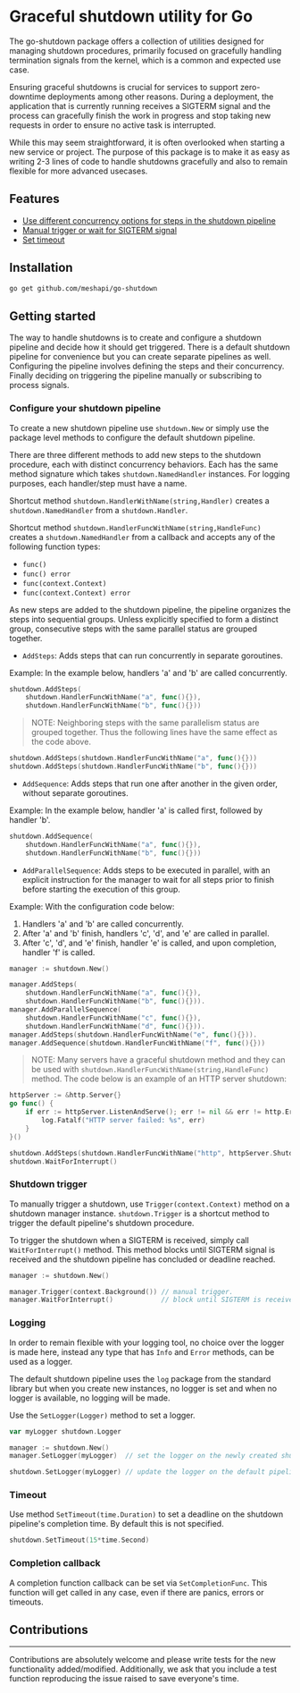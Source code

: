# Graceful shutdown utility for Go

The go-shutdown package offers a collection of utilities designed for managing shutdown procedures,
primarily focused on gracefully handling termination signals from the kernel, which is a common and
expected use case.

Ensuring graceful shutdowns is crucial for services to support zero-downtime deployments among other reasons.
During a deployment, the application that is currently running receives a SIGTERM signal and the process
can gracefully finish the work in progress and stop taking new requests in order to ensure no active task is
interrupted.

While this may seem straightforward, it is often overlooked when starting a new service or project.
The purpose of this package is to make it as easy as writing 2-3 lines of code to handle shutdowns
gracefully and also to remain flexible for more advanced usecases.


## Features

* [Use different concurrency options for steps in the shutdown pipeline](#configure-your-shutdown-pipeline)
* [Manual trigger or wait for SIGTERM signal](#shutdown-trigger)
* [Set timeout](#timeout)

## Installation

```bash
go get github.com/meshapi/go-shutdown
```

## Getting started

The way to handle shutdowns is to create and configure a shutdown pipeline and decide how it should get triggered.
There is a default shutdown pipeline for convenience but you can create separate pipelines as well.
Configuring the pipeline involves defining the steps and their concurrency. Finally deciding on triggering the pipeline
manually or subscribing to process signals.

### Configure your shutdown pipeline

To create a new shutdown pipeline use `shutdown.New` or simply use the package level methods to configure the default
shutdown pipeline.

There are three different methods to add new steps to the shutdown procedure, each with distinct concurrency behaviors.
Each has the same method signature which takes `shutdown.NamedHandler` instances. For logging purposes, each
handler/step must have a name.

Shortcut method `shutdown.HandlerWithName(string,Handler)` creates a `shutdown.NamedHandler` from a `shutdown.Handler`.

Shortcut method `shutdown.HandlerFuncWithName(string,HandleFunc)` creates a `shutdown.NamedHandler` from a callback and
accepts any of the following function types:
- `func()`
- `func() error`
- `func(context.Context)`
- `func(context.Context) error`

As new steps are added to the shutdown pipeline, the pipeline organizes the steps into sequential groups.
Unless explicitly specified to form a distinct group, consecutive steps with the same parallel status
are grouped together.

* `AddSteps`: Adds steps that can run concurrently in separate goroutines.

Example: In the example below, handlers 'a' and 'b' are called concurrently.

```go
shutdown.AddSteps(
    shutdown.HandlerFuncWithName("a", func(){}),
    shutdown.HandlerFuncWithName("b", func(){}))
```

> NOTE: Neighboring steps with the same parallelism status are grouped together. Thus the following lines have the
same effect as the code above.

```go
shutdown.AddSteps(shutdown.HandlerFuncWithName("a", func(){}))
shutdown.AddSteps(shutdown.HandlerFuncWithName("b", func(){}))
```

* `AddSequence`: Adds steps that run one after another in the given order, without separate goroutines.

Example: In the example below, handler 'a' is called first, followed by handler 'b'.

```go
shutdown.AddSequence(
    shutdown.HandlerFuncWithName("a", func(){}),
    shutdown.HandlerFuncWithName("b", func(){}))
```

* `AddParallelSequence`: Adds steps to be executed in parallel, with an explicit instruction for the manager to wait
for all steps prior to finish before starting the execution of this group.

Example: With the configuration code below:
1. Handlers 'a' and 'b' are called concurrently.
2. After 'a' and 'b' finish, handlers 'c', 'd', and 'e' are called in parallel.
3. After 'c', 'd', and 'e' finish, handler 'e' is called, and upon completion, handler 'f' is called.

```go
manager := shutdown.New()

manager.AddSteps(
    shutdown.HandlerFuncWithName("a", func(){}),
    shutdown.HandlerFuncWithName("b", func(){})).
manager.AddParallelSequence(
    shutdown.HandlerFuncWithName("c", func(){}),
    shutdown.HandlerFuncWithName("d", func(){})).
manager.AddSteps(shutdown.HandlerFuncWithName("e", func(){})).
manager.AddSequence(shutdown.HandlerFuncWithName("f", func(){}))
```

> NOTE: Many servers have a graceful shutdown method and they can be used with
> `shutdown.HandlerFuncWithName(string,HandleFunc)` method. The code below is an example of an HTTP server shutdown:

```go
httpServer := &http.Server{}
go func() {
    if err := httpServer.ListenAndServe(); err != nil && err != http.ErrServerClosed {
        log.Fatalf("HTTP server failed: %s", err)
    }
}()

shutdown.AddSteps(shutdown.HandlerFuncWithName("http", httpServer.Shutdown))
shutdown.WaitForInterrupt()
```

### Shutdown trigger

To manually trigger a shutdown, use `Trigger(context.Context)` method on a shutdown manager instance.
`shutdown.Trigger` is a shortcut method to trigger the default pipeline's shutdown procedure.

To trigger the shutdown when a SIGTERM is received, simply call `WaitForInterrupt()` method. This method blocks until
SIGTERM signal is received and the shutdown pipeline has concluded or deadline reached.

```go
manager := shutdown.New()

manager.Trigger(context.Background()) // manual trigger.
manager.WaitForInterrupt()            // block until SIGTERM is received and shutdown procedures have finished.
```

### Logging

In order to remain flexible with your logging tool, no choice over the logger is made here, instead any type that has
`Info` and `Error` methods, can be used as a logger.

The default shutdown pipeline uses the `log` package from the standard library but when you create new instances, no
logger is set and when no logger is available, no logging will be made.

Use the `SetLogger(Logger)` method to set a logger.

```go
var myLogger shutdown.Logger

manager := shutdown.New()
manager.SetLogger(myLogger)  // set the logger on the newly created shutdown pipeline.

shutdown.SetLogger(myLogger) // update the logger on the default pipeline.
```

### Timeout

Use method `SetTimeout(time.Duration)` to set a deadline on the shutdown pipeline's completion time. By default this is
not specified.

```go
shutdown.SetTimeout(15*time.Second)
```

### Completion callback

A completion function callback can be set via `SetCompletionFunc`. This function will get called in any case, even if
there are panics, errors or timeouts.

## Contributions
----------------

Contributions are absolutely welcome and please write tests for the new functionality added/modified.
Additionally, we ask that you include a test function reproducing the issue raised to save everyone's time.

